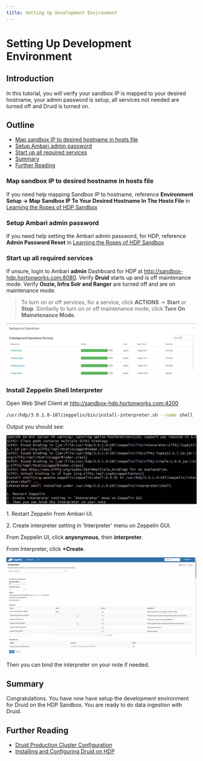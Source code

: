 ```yaml
---
title: Setting Up Development Environment
---
```


# Setting Up Development Environment

## Introduction

In this tutorial, you will verify your sandbox IP is mapped to your desired hostname, your admin password is setup, all services not needed are turned off and Druid is turned on.

## Outline

- [Map sandbox IP to desired hostname in hosts file](#map-sandbox-ip-to-desired-hostname-in-hosts-file)
- [Setup Ambari admin password](#setup-ambari-admin-password)
- [Start up all required services](#start-up-all-required-services)
- [Summary](#summary)
- [Further Reading](#further-reading)

### Map sandbox IP to desired hostname in hosts file

If you need help mapping Sandbox IP to hostname, reference **Environment
Setup -> Map Sandbox IP To Your Desired Hostname In The Hosts File** in [Learning the Ropes of HDP Sandbox](https://hortonworks.com/tutorial/learning-the-ropes-of-the-hortonworks-sandbox/)

### Setup Ambari admin password

If you need help setting the Ambari admin password, for HDP, reference **Admin Password Reset** in [Learning the Ropes of HDP Sandbox](https://hortonworks.com/tutorial/learning-the-ropes-of-the-hortonworks-sandbox/)

### Start up all required services

If unsure, login to Ambari **admin** Dashboard for HDP at http://sandbox-hdp.hortonworks.com:8080. Verify **Druid** starts up and is off maintenance mode. Verify **Oozie, Infra Solr and Ranger** are turned off and are on maintenance mode.

> To turn on or off services, for a service, click **ACTIONS** -> **Start** or **Stop**. Similarily to turn on or off maintenance mode, click **Turn On Mainetenance Mode**.

![start-needed-services](assets/images/started-needed-services.jpg)

### Install Zeppelin Shell Interpreter

Open Web Shell Client at http://sandbox-hdp.hortonworks.com:4200

~~~bash
/usr/hdp/3.0.1.0-187/zeppelin/bin/install-interpreter.sh --name shell
~~~

Output you should see:

![install-interpreter-shell](assets/images/install-interpreter-shell.jpg)

1\. Restart Zeppelin from Ambari UI.

2\. Create interpreter setting in 'Interpreter' menu on Zeppelin GUI.

From Zeppelin UI, click **anyonymous**, then **interpreter**.

From Interpreter, click **+Create**.

![create-shell-interpreter-setting](assets/images/create-shell-interpreter-setting.jpg)

Then you can bind the interpreter on your note if needed.

## Summary

Congratulations. You have now have setup the development environment for Druid on the HDP Sandbox. You are ready to do data ingestion with Druid.

## Further Reading

- [Druid Production Cluster Configuration](http://druid.io/docs/latest/configuration/production-cluster.html)
- [Installing and Configuring Druid on HDP](https://docs.hortonworks.com/HDPDocuments/HDP2/HDP-2.6.4/bk_data-access/content/ch_using-druid.html)
